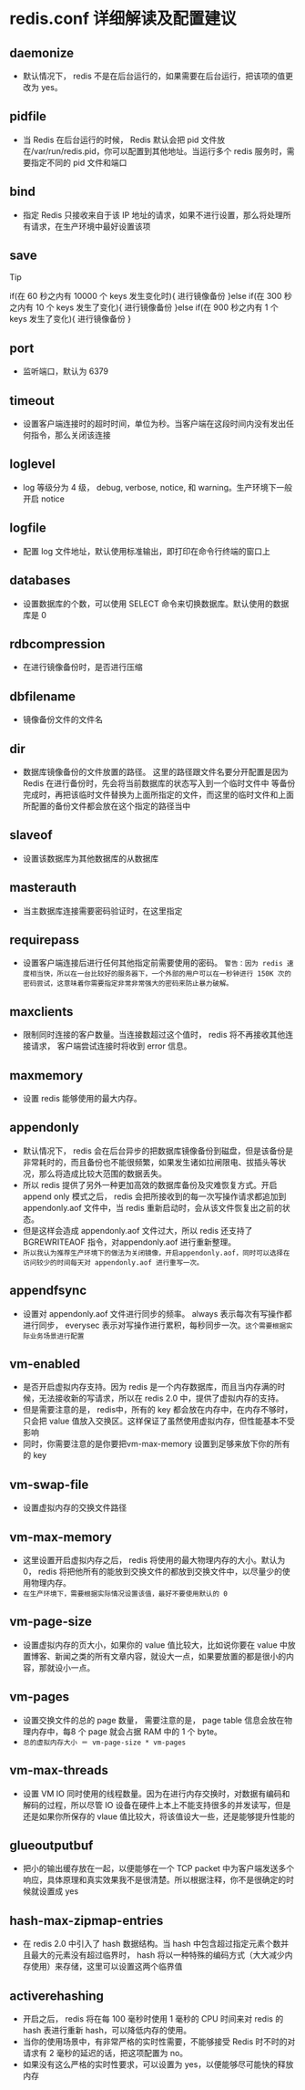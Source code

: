 # redis.conf 详细解读及配置建议
## daemonize
- 默认情况下， redis 不是在后台运行的，如果需要在后台运行，把该项的值更改为 yes。

## pidfile
- 当 Redis 在后台运行的时候， Redis 默认会把 pid 文件放在/var/run/redis.pid，你可以配置到其他地址。当运行多个 redis 服务时，需要指定不同的 pid 文件和端口

## bind
- 指定 Redis 只接收来自于该 IP 地址的请求，如果不进行设置，那么将处理所有请求，在生产环境中最好设置该项

## save
> [!tip]
> if(在 60 秒之内有 10000 个 keys 发生变化时){
进行镜像备份
}else if(在 300 秒之内有 10 个 keys 发生了变化){
进行镜像备份
}else if(在 900 秒之内有 1 个 keys 发生了变化){
进行镜像备份
}

## port
- 监听端口，默认为 6379

## timeout
- 设置客户端连接时的超时时间，单位为秒。当客户端在这段时间内没有发出任何指令，那么关闭该连接

## loglevel
- log 等级分为 4 级， debug, verbose, notice, 和 warning。生产环境下一般开启 notice

## logfile
- 配置 log 文件地址，默认使用标准输出，即打印在命令行终端的窗口上

## databases
- 设置数据库的个数，可以使用 SELECT 命令来切换数据库。默认使用的数据库是 0

## rdbcompression
- 在进行镜像备份时，是否进行压缩

## dbfilename
- 镜像备份文件的文件名

## dir
- 数据库镜像备份的文件放置的路径。 这里的路径跟文件名要分开配置是因为 Redis 在进行备份时，先会将当前数据库的状态写入到一个临时文件中 等备份完成时，再把该临时文件替换为上面所指定的文件，而这里的临时文件和上面所配置的备份文件都会放在这个指定的路径当中

## slaveof
- 设置该数据库为其他数据库的从数据库

## masterauth
- 当主数据库连接需要密码验证时，在这里指定

## requirepass
- 设置客户端连接后进行任何其他指定前需要使用的密码。
``
  警告：因为 redis 速度相当快，所以在一台比较好的服务器下，一个外部的用户可以在一秒钟进行 150K 次的密码尝试，这意味着你需要指定非常非常强大的密码来防止暴力破解。
``

## maxclients
- 限制同时连接的客户数量。当连接数超过这个值时， redis 将不再接收其他连接请求， 客户端尝试连接时将收到 error 信息。

## maxmemory
- 设置 redis 能够使用的最大内存。

## appendonly
- 默认情况下， redis 会在后台异步的把数据库镜像备份到磁盘，但是该备份是非常耗时的，而且备份也不能很频繁，如果发生诸如拉闸限电、拔插头等状况，那么将造成比较大范围的数据丢失。
- 所以 redis 提供了另外一种更加高效的数据库备份及灾难恢复方式。开启 append only 模式之后， redis 会把所接收到的每一次写操作请求都追加到appendonly.aof 文件中，当 redis 重新启动时，会从该文件恢复出之前的状态。
- 但是这样会造成 appendonly.aof 文件过大，所以 redis 还支持了 BGREWRITEAOF 指令，对appendonly.aof 进行重新整理。
- ``所以我认为推荐生产环境下的做法为关闭镜像，开启appendonly.aof，同时可以选择在访问较少的时间每天对 appendonly.aof 进行重写一次。``

## appendfsync
- 设置对 appendonly.aof 文件进行同步的频率。 always 表示每次有写操作都进行同步， everysec 表示对写操作进行累积，每秒同步一次。``这个需要根据实际业务场景进行配置``

## vm-enabled
- 是否开启虚拟内存支持。因为 redis 是一个内存数据库，而且当内存满的时候，无法接收新的写请求，所以在 redis 2.0 中，提供了虚拟内存的支持。
- 但是需要注意的是， redis中，所有的 key 都会放在内存中，在内存不够时，只会把 value 值放入交换区。这样保证了虽然使用虚拟内存，但性能基本不受影响
- 同时，你需要注意的是你要把vm-max-memory 设置到足够来放下你的所有的 key

## vm-swap-file
- 设置虚拟内存的交换文件路径

## vm-max-memory
- 这里设置开启虚拟内存之后， redis 将使用的最大物理内存的大小。默认为 0， redis 将把他所有的能放到交换文件的都放到交换文件中，以尽量少的使用物理内存。
- ``在生产环境下，需要根据实际情况设置该值，最好不要使用默认的 0``

## vm-page-size
- 设置虚拟内存的页大小，如果你的 value 值比较大，比如说你要在 value 中放置博客、新闻之类的所有文章内容，就设大一点，如果要放置的都是很小的内容，那就设小一点。

## vm-pages
- 设置交换文件的总的 page 数量， 需要注意的是， page table 信息会放在物理内存中，每8 个 page 就会占据 RAM 中的 1 个 byte。
- ``总的虚拟内存大小 ＝ vm-page-size * vm-pages``

## vm-max-threads
- 设置 VM IO 同时使用的线程数量。因为在进行内存交换时，对数据有编码和解码的过程，所以尽管 IO 设备在硬件上本上不能支持很多的并发读写，但是还是如果你所保存的 vlaue 值比较大，将该值设大一些，还是能够提升性能的

## glueoutputbuf
- 把小的输出缓存放在一起，以便能够在一个 TCP packet 中为客户端发送多个响应，具体原理和真实效果我不是很清楚。所以根据注释，你不是很确定的时候就设置成 yes

## hash-max-zipmap-entries
- 在 redis 2.0 中引入了 hash 数据结构。当 hash 中包含超过指定元素个数并且最大的元素没有超过临界时， hash 将以一种特殊的编码方式（大大减少内存使用）来存储，这里可以设置这两个临界值

## activerehashing
- 开启之后， redis 将在每 100 毫秒时使用 1 毫秒的 CPU 时间来对 redis 的 hash 表进行重新 hash，可以降低内存的使用。
- 当你的使用场景中，有非常严格的实时性需要，不能够接受 Redis 时不时的对请求有 2 毫秒的延迟的话，把这项配置为 no。
- 如果没有这么严格的实时性要求，可以设置为 yes，以便能够尽可能快的释放内存
